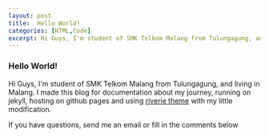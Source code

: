 ```yaml
---
layout: post
title:  Hello World!
categories: [HTML,Code]
excerpt: Hi Guys, I'm student of SMK Telkom Malang from Tulungagung, and living in Malang. I made this blog for documentation about my journey, running on jekyll, hosting on github pages and using riverie theme with my little modification.
---
```


### Hello World!

Hi Guys, I'm student of SMK Telkom Malang from Tulungagung, and living in Malang. I made this blog for documentation about my journey, running on jekyll, hosting on github pages and using [riverie theme](https://github.com/amitmerchant1990/reverie) with my little modification.

If you have questions, send me an email or fill in the comments below